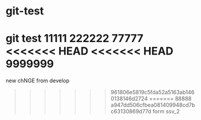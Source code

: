 git-test
========

git test
11111
222222
77777
<<<<<<< HEAD
<<<<<<< HEAD
9999999
=======
new chNGE from develop
>>>>>>> 961806e5819c5fda52a5163ab1460138146d2724
=======
88888
>>>>>>> a947dd506cfbea081409948cd7bc63130869d77d
form ssv_2